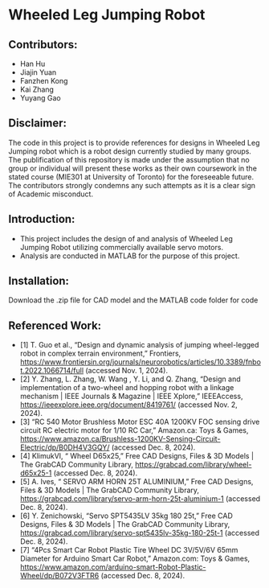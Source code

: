 
# Wheeled Leg Jumping Robot
## Contributors:
- Han Hu
- Jiajin Yuan
- Fanzhen Kong
- Kai Zhang
- Yuyang Gao

## Disclaimer:
The code in this project is to provide references for designs in Wheeled Leg Jumping robot which is a robot design currently studied by many groups. The publification of this repository is made under the assumption that no group or individual will present these works as their own coursework in the stated course (MIE301 at University of Toronto) for the foreseeable future. The contributors strongly condemns any such attempts as it is a clear sign of Academic misconduct. 

## Introduction:
- This project includes the design of and analysis of Wheeled Leg Jumping Robot utilizing commercially available servo motors.
- Analysis are conducted in MATLAB for the purpose of this project.

## Installation:
Download the .zip file for CAD model and the MATLAB code folder for code

## Referenced Work:
- [1] T. Guo et al., “Design and dynamic analysis of jumping wheel-legged robot in complex terrain environment,” Frontiers, https://www.frontiersin.org/journals/neurorobotics/articles/10.3389/fnbot.2022.1066714/full (accessed Nov. 1, 2024).
- [2] Y. Zhang, L. Zhang, W. Wang , Y. Li, and Q. Zhang, “Design and implementation of a two-wheel and hopping robot with a linkage mechanism | IEEE Journals & Magazine | IEEE Xplore,” IEEEAccess, https://ieeexplore.ieee.org/document/8419761/ (accessed Nov. 2, 2024). 
- [3] “RC 540 Motor Brushless Motor ESC 40A 1200KV FOC sensing drive circuit RC electric motor for 1/10 RC Car,” Amazon.ca: Toys & Games, https://www.amazon.ca/Brushless-1200KV-Sensing-Circuit-Electric/dp/B0DH4V3GQY/ (accessed Dec. 8, 2024).
- [4] KlimukVI, “ Wheel D65x25,” Free CAD Designs, Files & 3D Models | The GrabCAD Community Library, https://grabcad.com/library/wheel-d65x25-1 (accessed Dec. 8, 2024).
- [5] A. Ives, “ SERVO ARM HORN 25T ALUMINIUM,” Free CAD Designs, Files & 3D Models | The GrabCAD Community Library, https://grabcad.com/library/servo-arm-horn-25t-aluminium-1 (accessed Dec. 8, 2024).
- [6] Y. Zenichowski, “Servo SPT5435LV 35kg 180 25t,” Free CAD Designs, Files & 3D Models | The GrabCAD Community Library, https://grabcad.com/library/servo-spt5435lv-35kg-180-25t-1 (accessed Dec. 8, 2024).
- [7] “4Pcs Smart Car Robot Plastic Tire Wheel DC 3V/5V/6V 65mm Diameter for Arduino Smart Car Robot,” Amazon.com: Toys & Games, https://www.amazon.com/arduino-smart-Robot-Plastic-Wheel/dp/B072V3FTR6 (accessed Dec. 8, 2024).
